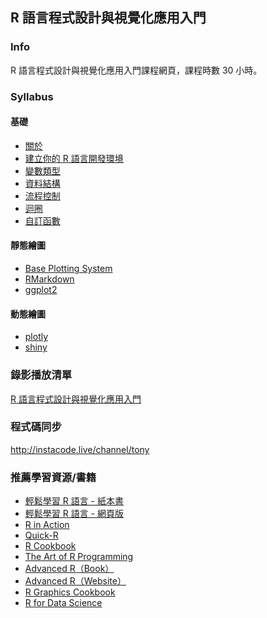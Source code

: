 ## R 語言程式設計與視覺化應用入門

### Info

R 語言程式設計與視覺化應用入門課程網頁，課程時數 30 小時。

### Syllabus

#### 基礎

- [關於](http://yaojenkuo.io/learn-r-ntub/about.html)
- [建立你的 R 語言開發環境](http://yaojenkuo.io/learn-r-ntub/installation.html)
- [變數類型](http://yaojenkuo.io/learn-r-ntub/var_types.html)
- [資料結構](http://yaojenkuo.io/learn-r-ntub/data_str.html)
- [流程控制](http://yaojenkuo.io/learn-r-ntub/ifelse.html)
- [迴圈](http://yaojenkuo.io/learn-r-ntub/loop.html)
- [自訂函數](http://yaojenkuo.io/learn-r-ntub/function.html)

#### 靜態繪圖

- [Base Plotting System](http://yaojenkuo.io/learn-r-ntub/base_plotting_system.html)
- [RMarkdown]()
- [ggplot2]()

#### 動態繪圖

- [plotly]()
- [shiny]()

### 錄影播放清單

[R 語言程式設計與視覺化應用入門](https://www.youtube.com/playlist?list=PLEq7iw5uOtuUYkUIbMjdsMnsUGd4N2TzW)

### 程式碼同步

<http://instacode.live/channel/tony>

### 推薦學習資源/書籍

- [輕鬆學習 R 語言 - 紙本書](http://www.books.com.tw/products/0010763975)
- [輕鬆學習 R 語言 - 網頁版](http://www.learn-r-the-easy-way.tw)
- [R in Action](https://www.manning.com/books/r-in-action-second-edition)
- [Quick-R](http://www.statmethods.net/)
- [R Cookbook](http://shop.oreilly.com/product/9780596809164.do)
- [The Art of R Programming](https://www.amazon.com/Art-Programming-Statistical-Software-Design/dp/1593273843)
- [Advanced R（Book）](https://www.amazon.com/Advanced-Chapman-Hall-Hadley-Wickham/dp/1466586966)
- [Advanced R（Website）](http://adv-r.had.co.nz/)
- [R Graphics Cookbook](http://shop.oreilly.com/product/0636920023135.do)
- [R for Data Science](http://r4ds.had.co.nz/)